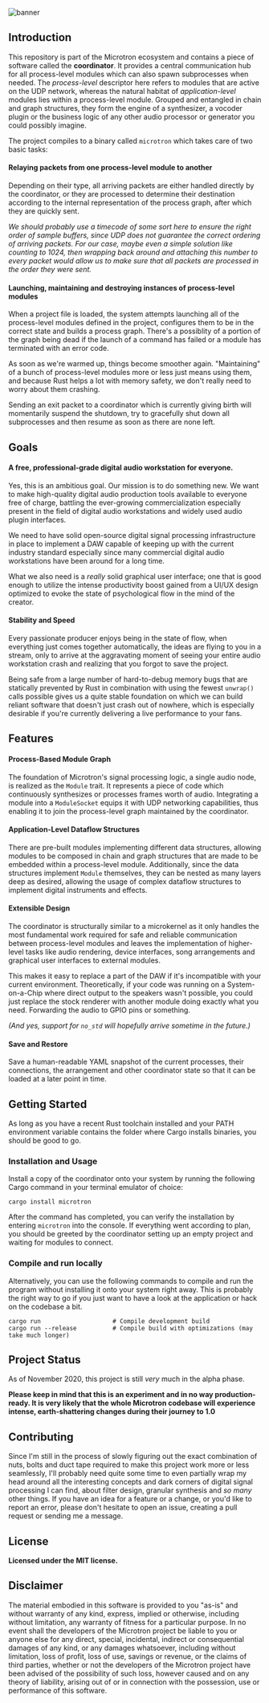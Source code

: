 ![banner](https://i.imgur.com/u3JtfYm.png)

## Introduction

This repository is part of the Microtron ecosystem and contains a piece of software called the **coordinator**. It provides a central communication hub for all process-level modules which can also spawn subprocesses when needed. The *process-level* descriptor here refers to modules that are active on the UDP network, whereas the natural habitat of *application-level* modules lies within a process-level module. Grouped and entangled in chain and graph structures, they form the engine of a synthesizer, a vocoder plugin or the business logic of any other audio processor or generator you could possibly imagine.

The project compiles to a binary called `microtron` which takes care of two basic tasks:

#### Relaying packets from one process-level module to another

Depending on their type, all arriving packets are either handled directly by the coordinator, or they are processed to determine their destination according to the internal representation of the process graph, after which they are quickly sent.

*We should probably use a timecode of some sort here to ensure the right order of sample buffers, since UDP does not guarantee the correct ordering of arriving packets. For our case, maybe even a simple solution like counting to 1024, then wrapping back around and attaching this number to every packet would allow us to make sure that all packets are processed in the order they were sent.*

#### Launching, maintaining and destroying instances of process-level modules

When a project file is loaded, the system attempts launching all of the process-level modules defined in the project, configures them to be in the correct state and builds a process graph. There's a possiblity of a portion of the graph being dead if the launch of a command has failed or a module has terminated with an error code.

As soon as we're warmed up, things become smoother again. "Maintaining" of a bunch of process-level modules more or less just means using them, and because Rust helps a lot with memory safety, we don't really need to worry about them crashing.

Sending an exit packet to a coordinator which is currently giving birth will momentarily suspend the shutdown, try to gracefully shut down all subprocesses and then resume as soon as there are none left.

## Goals

#### A free, professional-grade digital audio workstation for everyone.

Yes, this is an ambitious goal. Our mission is to do something new. We want to make high-quality digital audio production tools available to everyone free of charge, battling the ever-growing commercialization especially present in the field of digital audio workstations and widely used audio plugin interfaces.

We need to have solid open-source digital signal processing infrastructure in place to implement a DAW capable of keeping up with the current industry standard especially since many commercial digital audio workstations have been around for a long time.

What we also need is a *really* solid graphical user interface; one that is good enough to utilize the intense productivity boost gained from a UI/UX design optimized to evoke the state of psychological flow in the mind of the creator.

#### Stability and Speed

Every passionate producer enjoys being in the state of flow, when everything just comes together automatically, the ideas are flying to you in a stream, only to arrive at the aggravating moment of seeing your entire audio workstation crash and realizing that you forgot to save the project.

Being safe from a large number of hard-to-debug memory bugs that are statically prevented by Rust in combination with using the fewest `unwrap()` calls possible gives us a quite stable foundation on which we can build reliant software that doesn't just crash out of nowhere, which is especially desirable if you're currently delivering a live performance to your fans.

## Features

#### Process-Based Module Graph

The foundation of Microtron's signal processing logic, a single audio node, is realized as the `Module` trait. It represents a piece of code which continuously synthesizes or processes frames worth of audio. Integrating a module into a `ModuleSocket` equips it with UDP networking capabilities, thus enabling it to join the process-level graph maintained by the coordinator.

#### Application-Level Dataflow Structures

There are pre-built modules implementing different data structures, allowing modules to be composed in chain and graph structures that are made to be embedded within a process-level module. Additionally, since the data structures implement `Module` themselves, they can be nested as many layers deep as desired, allowing the usage of complex dataflow structures to implement digital instruments and effects.

#### Extensible Design

The coordinator is structurally similar to a microkernel as it only handles the most fundamental work required for safe and reliable communication between process-level modules and leaves the implementation of higher-level tasks like audio rendering, device interfaces, song arrangements and graphical user interfaces to external modules.

This makes it easy to replace a part of the DAW if it's incompatible with your current environment. Theoretically, if your code was running on a System-on-a-Chip where direct output to the speakers wasn't possible, you could just replace the stock renderer with another module doing exactly what you need. Forwarding the audio to GPIO pins or something. 

*(And yes, support for `no_std` will hopefully arrive sometime in the future.)*

#### Save and Restore

Save a human-readable YAML snapshot of the current processes, their connections, the arrangement and other coordinator state so that it can be loaded at a later point in time.

## Getting Started

As long as you have a recent Rust toolchain installed and your PATH environment variable contains the folder where Cargo installs binaries, you should be good to go.

### Installation and Usage

Install a copy of the coordinator onto your system by running the following Cargo command in your terminal emulator of choice:

```
cargo install microtron
```

After the command has completed, you can verify the installation by entering `microtron` into the console. If everything went according to plan, you should be greeted by the coordinator setting up an empty project and waiting for modules to connect.

### Compile and run locally

Alternatively, you can use the following commands to compile and run the program without installing it onto your system right away. This is probably the right way to go if you just want to have a look at the application or hack on the codebase a bit.

```
cargo run                    # Compile development build
cargo run --release          # Compile build with optimizations (may take much longer)
```

## Project Status

As of November 2020, this project is still *very* much in the alpha phase. 

**Please keep in mind that this is an experiment and in no way production-ready. It is very likely that the whole Microtron codebase will experience intense, earth-shattering changes during their journey to 1.0**


## Contributing

Since I'm still in the process of slowly figuring out the exact combination of nuts, bolts and duct tape required to make this project work more or less seamlessly, I'll probably need quite some time to even partially wrap my head around all the interesting concepts and dark corners of digital signal processing I can find, about filter design, granular synthesis and *so many* other things. If you have an idea for a feature or a change, or you'd like to report an error, please don't hesitate to open an issue, creating a pull request or sending me a message.

## License

**Licensed under the MIT license.**

## Disclaimer

The material embodied in this software is provided to you "as-is" and without warranty of any kind, express, implied or otherwise, including without limitation, any warranty of fitness for a particular purpose. In no event shall the developers of the Microtron project be liable to you or anyone else for any direct, special, incidental, indirect or consequential damages of any kind, or any damages whatsoever, including without limitation, loss of profit, loss of use, savings or revenue, or the claims of third parties, whether or not the developers of the Microtron project have been advised of the possibility of such loss, however caused and on any theory of liability, arising out of or in connection with the possession, use or performance of this software.
